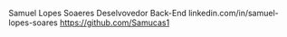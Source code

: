 Samuel Lopes Soaeres
Deselvovedor Back-End
linkedin.com/in/samuel-lopes-soares
https://github.com/Samucas1
